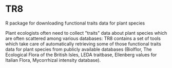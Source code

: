 TR8
===

R package for downloading functional traits data for plant species


Plant ecologists often need to collect "traits" data about plant species which are 
often scattered among various databases: TR8 contains a set of tools which take care of
automatically retrieving some of those functional traits data for plant species from 
publicly available databases (Biolflor, The Ecological Flora of the British Isles, 
LEDA traitbase, Ellenberg values for Italian Flora, Mycorrhizal intensity database).
